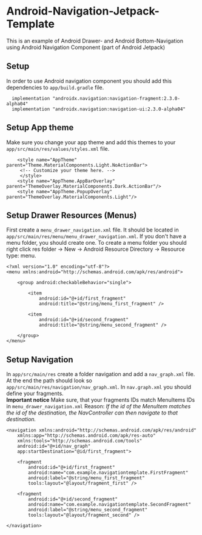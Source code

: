 # Android-Navigation-Jetpack-Template
This is an example of Android Drawer- and Android Bottom-Navigation using Android Navigation Component (part of Android Jetpack)
## Setup
In order to use Android navigation component you should add this dependencies to ```app/build.gradle``` file.
```
  implementation "androidx.navigation:navigation-fragment:2.3.0-alpha04"
  implementation "androidx.navigation:navigation-ui:2.3.0-alpha04"
````
## Setup App theme
Make sure you change your app theme and add this themes to your ``` app/src/main/res/values/styles.xml``` file.
```
    <style name="AppTheme" parent="Theme.MaterialComponents.Light.NoActionBar">
     <!-- Customize your theme here. --> 
     </style>
    <style name="AppTheme.AppBarOverlay" parent="ThemeOverlay.MaterialComponents.Dark.ActionBar"/>
    <style name="AppTheme.PopupOverlay" parent="ThemeOverlay.MaterialComponents.Light"/>
```
## Setup Drawer Resources (Menus)
First create a ```menu_drawer_navigation.xml``` file. It should be located in ```app/src/main/res/menu/menu_drawer_navigation.xml```. If you don't have a menu folder, you should create one. To create a menu folder you should right click res folder -> New -> Android Resource Directory -> Resource type: menu.
```
<?xml version="1.0" encoding="utf-8"?>
<menu xmlns:android="http://schemas.android.com/apk/res/android">

    <group android:checkableBehavior="single">

        <item
            android:id="@+id/first_fragment"
            android:title="@string/menu_first_fragment" />

        <item
            android:id="@+id/second_fragment"
            android:title="@string/menu_second_fragment" />

    </group>
</menu>
```
## Setup Navigation
In ```app/src/main/res``` create a folder navigation and add a ```nav_graph.xml``` file. At the end the path should look so ``` app/src/main/res/navigation/nav_graph.xml```. In ```nav.graph.xml``` you should define your fragments.\
**Important notice** Make sure, that your fragments IDs match MenuItems IDs in ```menu_drawer_navigation.xml```  Reason: *If the id of the MenuItem matches the id of the destination, the NavController can then navigate to that destination.*

```
<navigation xmlns:android="http://schemas.android.com/apk/res/android"
    xmlns:app="http://schemas.android.com/apk/res-auto"
    xmlns:tools="http://schemas.android.com/tools"
    android:id="@+id/nav_graph"
    app:startDestination="@id/first_fragment">

    <fragment
        android:id="@+id/first_fragment"
        android:name="com.example.navigationtemplate.FirstFragment"
        android:label="@string/menu_first_fragment"
        tools:layout="@layout/fragment_first" />

    <fragment
        android:id="@+id/second_fragment"
        android:name="com.example.navigationtemplate.SecondFragment"
        android:label="@string/menu_second_fragment"
        tools:layout="@layout/fragment_second" />

</navigation>
```
